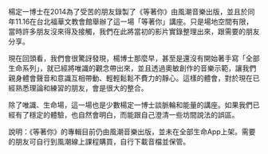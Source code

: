 楊定一博士在2014為了受苦的朋友錄製了《等著你》由風潮音樂出版，並且於同年11.16在台北福華文教會館舉辦了這一場「等著你」講座。只是場地空間有限，當時許多朋友沒來得及接觸，我們在此將當初的影片實錄整理出來，跟需要的朋友分享。

現在回頭看，我們會很驚訝發現，楊博士那麼早，甚至是還沒有開始著手寫「全部生命系列」，就已經將唯識的觀念帶出來，並且透過奧敏創作的音樂示範，讓我們親身體會聲音和意識互相帶動、輕輕鬆鬆不費力的靜心。這樣的體會，對於現在已經熟悉理論和練習的朋友，會是很大的整合。

除了唯識、生命場，這一場也是少數楊定一博士談脈輪和能量的講座。如果我們已經有了穩定的體驗，也自然會明白，而能跟自己澄清一些坊間說法的誤區。

說明：《等著你》的專輯目前仍由風潮音樂出版，並未在全部生命App上架。需要的朋友可自行到風潮線上課程購買，自行下載音檔並保管。

